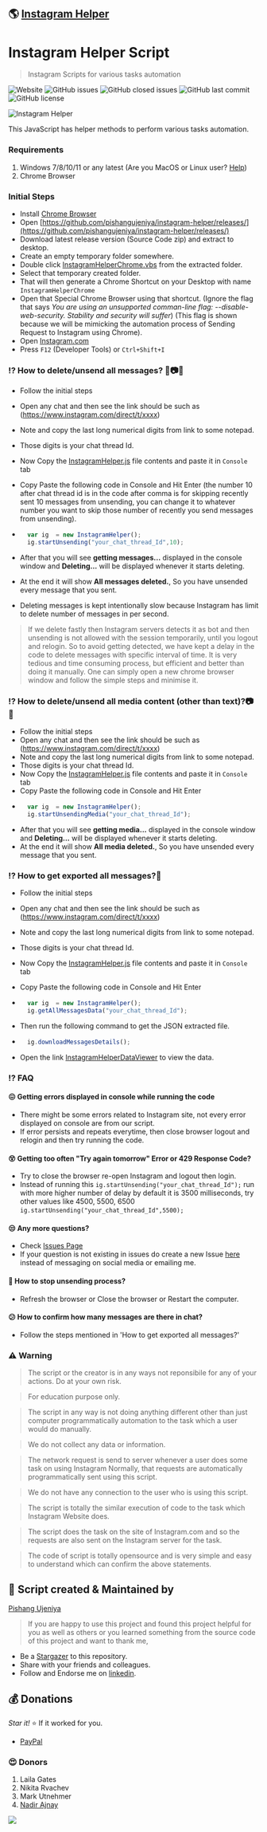 ## 🌎 [Instagram Helper](https://pishangujeniya.github.io/instagram-helper/)

# Instagram Helper Script
> Instagram Scripts for various tasks automation

![Website](https://img.shields.io/website?url=https%3A%2F%2Fpishangujeniya.github.io%2Finstagram-helper%2F)
![GitHub issues](https://img.shields.io/github/issues/pishangujeniya/instagram-helper)
![GitHub closed issues](https://img.shields.io/github/issues-closed/pishangujeniya/instagram-helper)
![GitHub last commit](https://img.shields.io/github/last-commit/pishangujeniya/instagram-helper)
![GitHub license](https://img.shields.io/github/license/pishangujeniya/instagram-helper)

![Instagram Helper](./images/90143326-1e862a80-dd9b-11ea-9d6f-9365617c8ea1.png)

This JavaScript has helper methods to perform various tasks automation.

### Requirements

1. Windows 7/8/10/11 or any latest (Are you MacOS or Linux user? [Help](https://github.com/pishangujeniya/instagram-helper/issues/22#issuecomment-774589015))
2. Chrome Browser

### Initial Steps
- Install [Chrome Browser](https://www.google.com/intl/en_in/chrome/)
- Open [https://github.com/pishangujeniya/instagram-helper/releases/](https://github.com/pishangujeniya/instagram-helper/releases/)
- Download latest release version (Source Code zip) and extract to desktop.
- Create an empty temporary folder somewhere.
- Double click [InstagramHelperChrome.vbs](./InstagramHelperChrome.vbs) from the extracted folder.
- Select that temporary created folder.
- That will then generate a Chrome Shortcut on your Desktop with name `InstagramHelperChrome`
- Open that Special Chrome Browser using that shortcut. (Ignore the flag that says _You are using an unsupported comman-line flag: --disable-web-security. Stability and security will suffer_) (This flag is shown because we will be mimicking the automation process of Sending Request to Instagram using Chrome).
- Open [Instagram.com](https://instagram.com)
- Press `F12` (Developer Tools) or `Ctrl+Shift+I`


### ⁉ How to delete/unsend all messages? 📃📷🎥
- Follow the initial steps
- Open any chat and then see the link should be such as (https://www.instagram.com/direct/t/xxxx)
- Note and copy the last long numerical digits from link to some notepad.
- Those digits is your chat thread Id.
- Now Copy the [InstagramHelper.js](./InstagramHelper.js) file contents and paste it in `Console` tab
- Copy Paste the following code in Console and Hit Enter (the number 10 after chat thread id is in the code after comma is for skipping recently sent 10 messages from unsending, you can change it to whatever number you want to skip those number of recently you send messages from unsending).
- ```javascript
    var ig  = new InstagramHelper();
    ig.startUnsending("your_chat_thread_Id",10);
    ```
- After that you will see **getting messages...** displayed in the console window and **Deleting...** will be displayed whenever it starts deleting.
- At the end it will show **All messages deleted.**, So you have unsended every message that you sent.

- Deleting messages is kept intentionally slow because Instagram has limit to delete number of messages in per second.
> If we delete fastly then Instagram servers detects it as bot and then unsending is not allowed with the session temporarily, until you logout and relogin. So to avoid getting detected, we have kept a delay in the code to delete messages with specific interval of time.
> It is very tedious and time consuming process, but efficient and better than doing it manually. One can simply open a new chrome browser window and follow the simple steps and minimise it.

### ⁉ How to delete/unsend all media content (other than text)?📷🎥
- Follow the initial steps
- Open any chat and then see the link should be such as (https://www.instagram.com/direct/t/xxxx)
- Note and copy the last long numerical digits from link to some notepad.
- Those digits is your chat thread Id.
- Now Copy the [InstagramHelper.js](./InstagramHelper.js) file contents and paste it in `Console` tab
- Copy Paste the following code in Console and Hit Enter
- ```javascript
    var ig  = new InstagramHelper();
    ig.startUnsendingMedia("your_chat_thread_Id");
    ```
- After that you will see **getting media...** displayed in the console window and **Deleting...** will be displayed whenever it starts deleting.
- At the end it will show **All media deleted.**, So you have unsended every message that you sent.

### ⁉ How to get exported all messages?💾
- Follow the initial steps
- Open any chat and then see the link should be such as (https://www.instagram.com/direct/t/xxxx)
- Note and copy the last long numerical digits from link to some notepad.
- Those digits is your chat thread Id.
- Now Copy the [InstagramHelper.js](./InstagramHelper.js) file contents and paste it in `Console` tab
- Copy Paste the following code in Console and Hit Enter
- ```javascript
    var ig  = new InstagramHelper();
    ig.getAllMessagesData("your_chat_thread_Id");
    ```
- Then run the following command to get the JSON extracted file.
- ```javascript
    ig.downloadMessagesDetails();
    ```

- Open the link [InstagramHelperDataViewer](./InstagramHelperDataViewer.html) to view the data.

### ⁉ FAQ

#### 😖 Getting errors displayed in console while running the code
- There might be some errors related to Instagram site, not every error displayed on console are from our script.
- If error persists and repeats everytime, then close browser logout and relogin and then try running the code.

#### 😵 Getting too often "Try again tomorrow" Error or 429 Response Code?
- Try to close the browser re-open Instagram and logout then login.
- Instead of running this `ig.startUnsending("your_chat_thread_Id");` run with more higher number of delay by default it is 3500 milliseconds, try other values like 4500, 5500, 6500 `ig.startUnsending("your_chat_thread_Id",5500);`

#### 😒 Any more questions?
- Check [Issues Page](https://github.com/pishangujeniya/instagram-helper/issues?q=)
- If your question is not existing in issues do create a new Issue [here](https://github.com/pishangujeniya/instagram-helper/issues/new/choose) instead of messaging on social media or emailing me.


#### 🛑 How to stop unsending process?
- Refresh the browser or Close the browser or Restart the computer.

#### 😕 How to confirm how many messages are there in chat?
- Follow the steps mentioned in 'How to get exported all messages?'


### ⚠ Warning
> The script or the creator is in any ways not reponsibile for any of your actions. Do at your own risk.

> For education purpose only.

> The script in any way is not doing anything different other than just computer programmatically automation to the task which a user would do manually.

> We do not collect any data or information.

> The network request is send to server whenever a user does some task on using Instagram Normally, that requests are automatically programmatically sent using this script.

> We do not have any connection to the user who is using this script.

> The script is totally the similar execution of code to the task which Instagram Website does.

> The script does the task on the site of Instagram.com and so the requests are also sent on the Instagram server for the task.

> The code of script is totally opensource and is very simple and easy to understand which can confirm the above statements.

## 💪 Script created & Maintained by

[Pishang Ujeniya](https://github.com/pishangujeniya)

> If you are happy to use this project and found this project helpful for you as well as others or you learned something from the source code of this project and want to thank me, 

- Be a [Stargazer](https://github.com/pishangujeniya/instagram-helper) to this repository.
- Share with your friends and colleagues.
- Follow and Endorse me on [linkedin](https://www.linkedin.com/in/pishangujeniya).

## 💰 Donations
*Star it!* ⭐ If it worked for you.
- [PayPal](https://paypal.me/Pishang)

### 😍 Donors
1. Laila Gates
2. Nikita Rvachev
3. Mark Utnehmer
4. [Nadir Ajnay](nadirajnay@gmail.com)

<a href="https://paypal.me/Pishang"><img src="./images/9218.jpg"></a>

